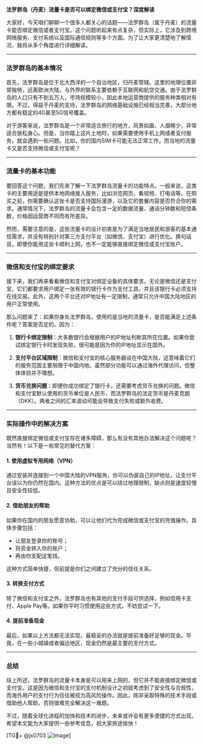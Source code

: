 **法罗群岛（丹麦）流量卡是否可以绑定微信或支付宝？深度解读**

大家好，今天咱们聊聊一个很多人都关心的话题——法罗群岛（属于丹麦）的流量卡能否绑定微信或者支付宝。这个问题听起来有点复杂，但实际上，它涉及到跨境网络服务、支付系统以及国际通信规则等多个方面。为了让大家更清楚地了解情况，我将从多个角度进行详细解读。

---

### 法罗群岛的基本情况

首先，法罗群岛是位于北大西洋的一个自治地区，归丹麦管辖。这里的地理位置非常独特，远离欧洲大陆，与外界的联系主要依赖于互联网和航空交通。由于法罗群岛的人口只有不到五万人，市场规模较小，因此本地运营商提供的服务种类相对有限。不过，得益于丹麦的支持，法罗群岛的网络基础设施已经相当完善，大部分地方都有稳定的4G甚至5G信号覆盖。

对于游客来说，法罗群岛是一个非常适合旅行的地方，风景如画、人烟稀少，非常适合放松身心。但是，当你踏上这片土地时，如果需要使用手机上网或者支付服务，就会遇到一些问题。比如，你的国内SIM卡可能无法正常工作，而当地的流量卡又是否支持微信或支付宝呢？

---

### 流量卡的基本功能

要回答这个问题，我们先来了解一下法罗群岛流量卡的功能特点。一般来说，这类卡的主要用途是提供本地网络接入服务，比如浏览网页、看视频、打电话等。在购买之前，你需要确认这张卡是否支持国际漫游，以及它的套餐内容是否符合你的需求。通常情况下，法罗群岛的流量卡会包含一定的数据流量、通话分钟数和短信条数，价格因运营商不同而有所差异。

然而，需要注意的是，这些流量卡的设计初衷是为了满足当地居民和游客的基本通信需求，并没有特别针对第三方支付平台（如微信、支付宝）进行优化。换句话说，即使你能用这张卡顺利上网，也不一定能够直接绑定微信或支付宝账户。

---

### 微信和支付宝的绑定要求

接下来，我们再来看看微信和支付宝对绑定设备的具体要求。无论是微信还是支付宝，它们都要求用户绑定一张有效的银行卡作为支付工具，并且该银行卡必须支持在线交易。此外，这两个平台还对IP地址有一定限制，通常只允许中国大陆地区的用户正常使用。

那么问题来了：如果你身处法罗群岛，使用的是当地的流量卡，是否能满足上述条件呢？答案是否定的。因为：

1. **银行卡绑定限制**：大多数银行会根据用户的IP地址判断其所在位置。如果你尝试绑定银行卡时发现失败，很可能是因为你的IP地址显示在国外。
   
2. **支付平台区域限制**：微信和支付宝的核心服务器设在中国大陆，这意味着它们的服务范围主要局限于中国内地。虽然部分功能可以通过海外代理访问，但整体体验并不理想。

3. **货币兑换问题**：即便你成功绑定了银行卡，还需要考虑货币兑换的问题。微信和支付宝默认使用的货币单位是人民币，而法罗群岛的法定货币是丹麦克朗（DKK）。两者之间的汇率波动可能会导致支付失败或额外收费。

---

### 实际操作中的解决方案

既然直接绑定微信或支付宝存在诸多障碍，那么有没有其他办法解决这个问题呢？当然有！以下是一些常见的替代方案：

#### 1. 使用虚拟专用网络（VPN）
通过安装并连接到一个中国大陆的VPN服务，你可以伪装自己的IP地址，让支付平台误以为你仍然在国内。这种方法的优点是可以绕过地理限制，缺点则是速度较慢且安全性较低。

#### 2. 借助朋友的帮助
如果你在国内的朋友愿意协助，可以让他们代为完成微信或支付宝的充值操作。具体步骤包括：
   - 让朋友登录你的账号；
   - 将资金转入你的账户；
   - 再由你支配这笔钱。

这种方式简单快捷，但前提是你们之间建立了充分的信任关系。

#### 3. 转换支付方式
除了微信和支付宝之外，法罗群岛也有其他的支付手段可供选择，例如信用卡支付、Apple Pay等。如果你平时习惯使用这些方式，不妨尝试一下。

#### 4. 提前准备现金
最后，如果以上方法都无法实现，最稳妥的办法就是提前准备好足够的现金。毕竟，在一些小城镇或者偏远地区，现金仍然是最主要的支付方式。

---

### 总结

综上所述，法罗群岛的流量卡本身是可以用来上网的，但它并不能直接绑定微信或支付宝。这是因为微信和支付宝的支付机制设计之初就考虑到了安全性与合规性，而海外用户的支付行为往往被视为高风险操作。因此，除非采取特殊的技术手段或借助他人帮助，否则很难完全解决这一难题。

不过，随着全球化进程的加快和技术的进步，未来或许会有更多便捷的方式出现。希望本文能为大家提供一些参考信息，祝大家旅途愉快！

[TG💪+ @jx0703 ![Image](https://github.com/user-attachments/assets/dbca1d08-cadb-493c-b0ec-ad6f7a83f270)]